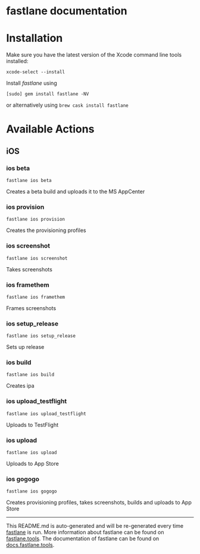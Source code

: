 fastlane documentation
================
# Installation

Make sure you have the latest version of the Xcode command line tools installed:

```
xcode-select --install
```

Install _fastlane_ using
```
[sudo] gem install fastlane -NV
```
or alternatively using `brew cask install fastlane`

# Available Actions
## iOS
### ios beta
```
fastlane ios beta
```
Creates a beta build and uploads it to the MS AppCenter
### ios provision
```
fastlane ios provision
```
Creates the provisioning profiles
### ios screenshot
```
fastlane ios screenshot
```
Takes screenshots
### ios framethem
```
fastlane ios framethem
```
Frames screenshots
### ios setup_release
```
fastlane ios setup_release
```
Sets up release
### ios build
```
fastlane ios build
```
Creates ipa
### ios upload_testflight
```
fastlane ios upload_testflight
```
Uploads to TestFlight
### ios upload
```
fastlane ios upload
```
Uploads to App Store
### ios gogogo
```
fastlane ios gogogo
```
Creates provisioning profiles, takes screenshots, builds and uploads to App Store

----

This README.md is auto-generated and will be re-generated every time [fastlane](https://fastlane.tools) is run.
More information about fastlane can be found on [fastlane.tools](https://fastlane.tools).
The documentation of fastlane can be found on [docs.fastlane.tools](https://docs.fastlane.tools).
